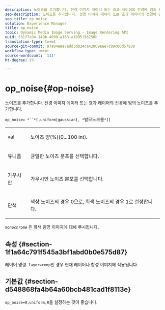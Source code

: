 ```yaml
---
description: 노이즈를 추가합니다. 전경 이미지 데이터 또는 효과 레이어의 전경에 임의 노이즈를 추가합니다.
seo-description: 노이즈를 추가합니다. 전경 이미지 데이터 또는 효과 레이어의 전경에 임의 노이즈를 추가합니다.
seo-title: op_noise
solution: Experience Manager
title: op_noise
topic: Dynamic Media Image Serving - Image Rendering API
uuid: 531f7a94-149b-4090-a163-a1895156250b
translation-type: tm+mt
source-git-commit: 97a84e8e7edd3d834ca42069eae7c09c00d57938
workflow-type: tm+mt
source-wordcount: '111'
ht-degree: 1%

---
```



# op_noise{#op-noise}

노이즈를 추가합니다. 전경 이미지 데이터 또는 효과 레이어의 전경에 임의 노이즈를 추가합니다.

`op_noise= *``*[,uniform|gaussian[, *`발모노크롬`*]]`

<table id="table_40675464E5824D52BF392ECCE2DDC03C"> 
 <tbody> 
  <tr> 
   <td colname="col1"> <p><span class="codeph"> val</span> </p> </td> 
   <td colname="col2"> <p>노이즈 양(%)(0...100 int). </p> </td> 
  </tr> 
  <tr> 
   <td colname="col1"> <p><span class="codeph"> 유니폼</span> </p> </td> 
   <td colname="col2"> <p>균일한 노이즈 분포를 선택합니다. </p> </td> 
  </tr> 
  <tr> 
   <td colname="col1"> <p><span class="codeph"> 가우시안</span> </p> </td> 
   <td colname="col2"> <p>가우시안 노이즈 분포를 선택합니다. </p> </td> 
  </tr> 
  <tr> 
   <td colname="col1"> <p><span class="varname"> 단색</span> </p> </td> 
   <td colname="col2"> <p>색상 노이즈의 경우 0으로, 회색 노이즈의 경우 1로 설정합니다. </p> </td> 
  </tr> 
 </tbody> 
</table>

*`monochrome`* 은 회색 음영 이미지에 대해 무시됩니다.

## 속성 {#section-1f1a64c791f545a3bf1abd0b0e575d87}

레이어 명령. `layer=comp`인 경우 현재 레이어나 합성 이미지에 적용됩니다.

## 기본값 {#section-d548868fa4b64a60bcb481cad1f8113e}

`op_noise=0,uniform,0`을 설정하는 것이 좋습니다.
